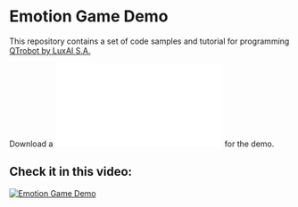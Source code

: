 # Emotion Game Demo
This repository contains a set of code samples and tutorial for programming [QTrobot by LuxAI S.A.](http://luxai.com/qtrobot-for-research/#hardware)

Download a ![PDF fIle](emotions.pdf) for the demo.

Check it in this video:
---
[![Emotion Game Demo](http://img.youtube.com/vi/5LfVuUbQfqg/0.jpg)](http://www.youtube.com/watch?v=5LfVuUbQfqg "Image Recognition - Emotion Game Demo")
